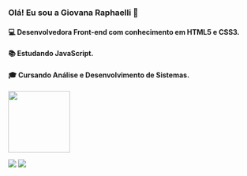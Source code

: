### Olá! Eu sou a Giovana Raphaelli 🖖


#### 💻 Desenvolvedora Front-end com conhecimento em HTML5 e CSS3.

#### 📚 Estudando JavaScript. 

#### 🎓 Cursando Análise e Desenvolvimento de Sistemas. 
<img height="125em" src="https://github-readme-stats.vercel.app/api/top-langs/?username=giovanaraphaelli&layout=compact&langs_count=7&theme=material-palenight"/> 


<a href="https://www.linkedin.com/in/giovanaraphaelli" target="_blank"><img src="https://img.shields.io/badge/linked-in-369?style=flat-square&logo=linkedin&logoColor=white&color=yellow"></a>  <a href="https://github.com/giovanaraphaelli" target="_blank"><img src="https://komarev.com/ghpvc/?username=giovanaraphaelli&color=yellow"></a> 

  
 
  

